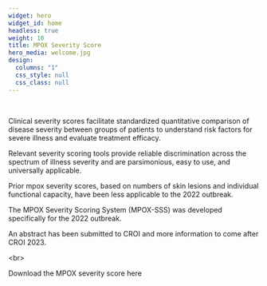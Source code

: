 ```yaml
---
widget: hero
widget_id: home
headless: true
weight: 10
title: MPOX Severity Score
hero_media: welcome.jpg
design:
  columns: "1"
  css_style: null
  css_class: null
---
```

<br>

Clinical severity scores facilitate standardized quantitative comparison of disease severity between groups of patients to understand risk factors for severe illness and evaluate treatment efficacy. 

Relevant severity scoring tools provide reliable discrimination across the spectrum of illness severity and are parsimonious, easy to use, and universally applicable. 

Prior mpox severity scores, based on numbers of skin lesions and individual functional capacity, have been less applicable to the 2022 outbreak.

The MPOX Severity Scoring System (MPOX-SSS) was developed specifically for the 2022 outbreak. 

A﻿n abstract has been submitted to CROI and m﻿ore information to come after CROI 2023.

<﻿br>

D﻿ownload the MPOX severity score here